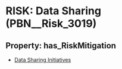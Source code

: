 # RISK: __Data Sharing__ (PBN__Risk_3019)

## Property: has_RiskMitigation

* [Data Sharing Initiatives](PBN__Mitigation_1323)

